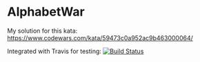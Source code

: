 # AlphabetWar

My solution for this kata: https://www.codewars.com/kata/59473c0a952ac9b463000064/

Integrated with Travis for testing: [![Build Status](https://travis-ci.org/biancini/AlphabetWar.svg?branch=master)](https://travis-ci.org/biancini/AlphabetWar)

